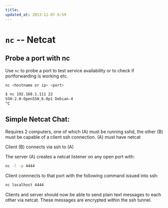 ```yaml
---
title:
updated_at: 2013-11-07 6:59
---
```


# `nc` -- Netcat

## Probe a port with nc

Use `nc` to probe a port to test service availability or to check if portforwarding is working etc.

```bash
nc <hostname or ip> <port>
```

```bash
$ nc 192.168.1.111 22
SSH-2.0-OpenSSH_6.0p1 Debian-4
^C
```

## Simple Netcat Chat: 

Requires 2 computers, one of which (A) must be running sshd, the other (B) must be capable of a client ssh connection. (A) must have netcat

Client (B) connects via ssh to (A)

The server (A) creates a netcat listener on any open port  with:

```bash
nc -l -p 4444
```

Client connnects to that port with the following command issued into ssh:

```bash
nc localhost 4444
```

Clients and server should now be able to send plain text messages to each other via netcat. These messages are encrypted within the ssh tunnel.
